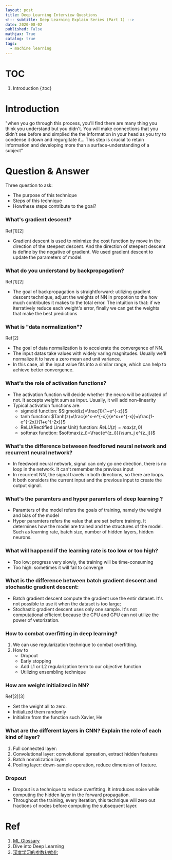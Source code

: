 ```yaml
---
layout: post
title: Deep Learning Interview Questions 
<!-- subtitle: Deep Learning Explain Series (Part 1) -->
date: 2020-08-02
published: False
mathjax: True
catalog: true
tags:
  - machine learning
---
```

# TOC
1. Introduction
{:toc}

# Introduction
 "when you go through this process, you'll find there are many thing you think you understand but you didn't. You will make connections that you didn't see before and simplied the the information in your head as you try to condense it down and regurgitate it... This step is crucial to retain information and developing more than a surface-understanding of a subject" 

# Question & Answer
Three question to ask:
- The purpose of this technique
- Steps of this technique
- Howthese steps contribute to the goal?

### What's gradient descent?
Ref[1][2]
- Gradient descent is used to minimize the cost function by move in the direction of the steepest descent. And the direction of steepest descent is define by the negative of gradient. We used gradient descent to update the parameters of model.

### What do you understand by backpropagation?
Ref[1][2]
- The goal of backpropagation is straightforward: utilizing gradient descent technique, adjust the weights of NN in propotion to the how much contributes it makes to the total error. The intuition is that: if we iterratively reduce each weight's error, finally we can get the weights that make the best predictions

### What is "data normalization"?
Ref[2]
- The goal of data normalization is to accelerate the convergence of NN.
- The input datas take values with widely varing magnitudes. Usually we'll normalize it to have a zero mean and unit variance.
- In this case, all the input value fits into a similar range, which can help to achieve better convergence.

### What's the role of activation functions?
- The activation function will decide whether the neuro will be activated of not. It accepts weight sum as input. Usually, it will add non-linearity
- Typical activation functions are: 
	- sigmoid function: $Sigmoid(z)=\frac{1}{1+e^{-z}}$
	- tanh function: $Tanh(z)=\frac{e^x-e^{-x}}{e^x+e^{-x}}=\frac{1-e^{-2x}}{1+e^{-2x}}$
	- ReLU(Rectified Linear Unit) function: $ReLU(z)=max(z, 0)$
	- softmax function: $softmax(z_i)=\frac{e^{z_i}}{\sum_j e^{z_j}}$

### What's the difference betweeen feedforwd neural network and recurrent neural network?
- In feedword neural network, signal can only go one direction, there is no loop in the network. It can't remember the previous input
- In recurrent NN, the signal travels in both directions, so there are loops. It both considers the current input and the previous input to create the output signal.

### What's the paramters and hyper paramters of deep learning ?
- Paramters of the model refers the goals of training, namely the weight and bias of the model
- Hyper paramters refers the value that are set before training. It determines how the model are trained and the structures of the model. Such as learning rate, batch size, number of hidden layers, hidden neurons.


### What will happend if the learning rate is too low or too high?
- Too low: progress very slowly, the training will be time-consuming
- Too high: sometimes it will fail to converge

### What is the difference between batch gradient descent and stochastic gradient descent:
- Batch gradient descent compute the gradient use the entir dataset. It's not possible to use it when the dataset is too large; 
- Stochastic gradient descent uses only one sample. It's not computational efficient because the CPU and GPU can not utilize the power of vetorization.

### How to combat overfitting in deep learning?
1. We can use regularization technique to combat overfitting.
2. How to
	- Dropout
	- Early stopping 
	- Add L1 or L2 regularization term to our objective function
	- Utilizing ensembling technique

### How are weight initialized in NN?
Ref[2][3]
- Set the weight all to zero.  
- Initialized them randomly 
- Initialize from the function such Xavier, He

### What are the different layers in CNN? Explain the role of each kind of layer?
1. Full connected layer:
2. Convolutional layer: convolutional opreation, extract hidden features
3. Batch nomalization layer: 
4. Pooling layer: down-sample operation, reduce dimension of feature.

### Dropout
- Dropout is a technique to reduce overfitting. It introduces noise while computing the hidden layer in the forward propagation.
- Throughout the training, every iteration, this technique will zero out fractions of nodes before computing the subsequent layer.

# Ref
1. [ML Glossary](https://ml-cheatsheet.readthedocs.io/en/latest/gradient_descent.html)
2. Dive into Deep Learning
3. [深度学习的参数初始化](https://blog.csdn.net/mzpmzk/article/details/79839047)


